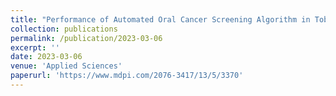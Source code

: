 ```yaml
---
title: "Performance of Automated Oral Cancer Screening Algorithm in Tobacco Users vs. Non-Tobacco Users"
collection: publications
permalink: /publication/2023-03-06
excerpt: ''
date: 2023-03-06
venue: 'Applied Sciences'
paperurl: 'https://www.mdpi.com/2076-3417/13/5/3370'
---
```

